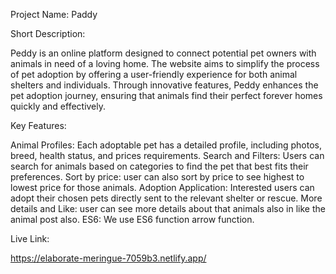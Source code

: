 Project Name: Paddy

Short Description:

Peddy is an online platform designed to connect potential pet owners with animals in need of a loving home. The website aims to simplify the process of pet adoption by offering a user-friendly experience for both animal shelters and individuals. Through innovative features, Peddy enhances the pet adoption journey, ensuring that animals find their perfect forever homes quickly and effectively.

Key Features:

Animal Profiles: Each adoptable pet has a detailed profile, including photos, breed, health status, and prices requirements.
Search and Filters: Users can search for animals based on categories to find the pet that best fits their preferences.
Sort by price: user can also sort by price to see highest to lowest price for those animals.
Adoption Application: Interested users can adopt their chosen pets directly sent to the relevant shelter or rescue.
More details and Like: user can see more details about that animals also in like the animal post also.
ES6: We use ES6 function arrow function.

Live Link:

https://elaborate-meringue-7059b3.netlify.app/
